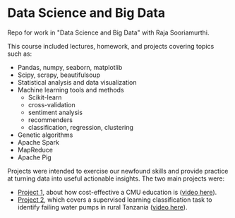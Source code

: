 # Data Science and Big Data

Repo for work in "Data Science and Big Data" with Raja Sooriamurthi.

This course included lectures, homework, and projects covering topics such as:

* Pandas, numpy, seaborn, matplotlib
* Scipy, scrapy, beautifulsoup
* Statistical analysis and data visualization
* Machine learning tools and methods
  * Scikit-learn
  * cross-validation
  * sentiment analysis
  * recommenders
  * classification, regression, clustering
* Genetic algorithms
* Apache Spark
* MapReduce
* Apache Pig

Projects were intended to exercise our newfound skills and provide practice at turning data into useful actionable insights. The two main projects were:

* [Project 1](projects/project1/project_1_report_final.ipynb), about how cost-effective a CMU education is ([video here](https://youtu.be/aybZ3MBRhCE)).
* [Project 2](projects/project2/project2.ipynb), which covers a supervised learning classification task to identify failing water pumps in rural Tanzania ([video here](https://www.loom.com/share/f95158bb2655491087053f924d55a092)).
